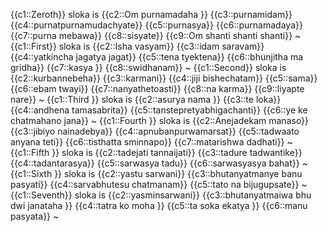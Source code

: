{{c1::Zeroth}} sloka is {{c2::Om purnamadaha }} {{c3::purnamidam}} {{c4::purnatpurnamudachyate}} {{c5::purnasya}} {{c6::purnamadaya}} {{c7::purna mebawa}} {{c8::sisyate}} {{c9::Om shanti shanti shanti}}   ~
{{c1::First}} sloka is {{c2::Isha vasyam}} {{c3::idam saravam}} {{c4::yatkincha jagatya jagat}} {{c5::tena tyektena}} {{c6::bhunjitha ma gridha}} {{c7::kasya }} {{c8::swidhanam}}  ~
{{c1::Second}} sloka is {{c2::kurbannebeha}} {{c3::karmani}} {{c4::jiji bishechatam}} {{c5::sama}} {{c6::ebam twayi}} {{c7::nanyathetoasti}} {{c8::na karma}} {{c9::liyapte nare}}   ~
{{c1::Third }} sloka is {{c2::asurya nama }} {{c3::te loka}} {{c4::andhena tamasabrita}} {{c5::tanstepretyabhigachanti}} {{c6::ye ke chatmahano jana}}  ~
{{c1::Fourth }} sloka is {{c2::Anejadekam manaso}} {{c3::jibiyo nainadebya}} {{c4::apnubanpurwamarsat}} {{c5::tadwaato anyana teti}} {{c6::tisthatta sminnapo}} {{c7::matarishwa dadhati}}  ~
{{c1::Fifth }} sloka is {{c2::tadejati tannaijati}} {{c3::tadure tadwantike}} {{c4::tadantarasya}} {{c5::sarwasya tadu}} {{c6::sarwasyasya bahat}}  ~
{{c1::Sixth }} sloka is {{c2::yastu sarwani}} {{c3::bhutanyatmanye banu pasyati}} {{c4::sarvabhutesu chatmanam}} {{c5::tato na bijugupsate}}   ~
{{c1::Seventh}} sloka is {{c2::yasminsarwani}} {{c3::bhutanyatmaiwa bhu dwi janataha }} {{c4::tatra ko moha }} {{c5::ta soka ekatya }} {{c6::manu pasyata}}  ~



